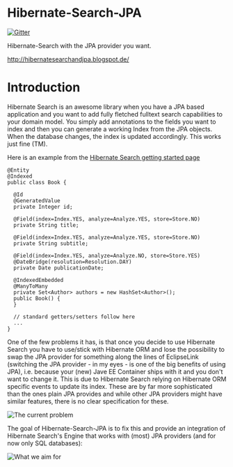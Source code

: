 Hibernate-Search-JPA
====================

[![Gitter](https://badges.gitter.im/Join%20Chat.svg)](https://gitter.im/Hotware/Hibernate-Search-JPA?utm_source=badge&utm_medium=badge&utm_campaign=pr-badge&utm_content=badge)

Hibernate-Search with the JPA provider you want.

http://hibernatesearchandjpa.blogspot.de/

Introduction
============
Hibernate Search is an awesome library when you have a JPA based application and you want to add fully fletched fulltext search capabilities to your domain model. You simply add annotations to the fields you want to index and then you can generate a working Index from the JPA objects. When the database changes, the index is updated accordingly. This works just fine (TM).

Here is an example from the [Hibernate Search getting started page](http://hibernate.org/search/documentation/getting-started/)

    @Entity
    @Indexed
    public class Book {
    
      @Id
      @GeneratedValue
      private Integer id;
    
      @Field(index=Index.YES, analyze=Analyze.YES, store=Store.NO)
      private String title;
    
      @Field(index=Index.YES, analyze=Analyze.YES, store=Store.NO)
      private String subtitle;
    
      @Field(index=Index.YES, analyze=Analyze.NO, store=Store.YES)
      @DateBridge(resolution=Resolution.DAY)
      private Date publicationDate;
    
      @IndexedEmbedded
      @ManyToMany
      private Set<Author> authors = new HashSet<Author>();
      public Book() {
      }
    
      // standard getters/setters follow here
      ...
    }
    
One of the few problems it has, is that once you decide to use Hibernate Search you have to use/stick with Hibernate ORM and lose the possibility to swap the JPA provider for something along the lines of EclipseLink (switching the JPA provider - in my eyes - is one of the big benefits of using JPA), i.e. because your (new) Jave EE Container ships with it and you don't want to change it. This is due to Hibernate Search relying on Hibernate ORM specific events to update its index. These are by far more sophisticated than the ones plain JPA provides and while other JPA providers might have similar features, there is no clear specification for these.

![The current problem](http://4.bp.blogspot.com/-AMJtBIXzeSQ/VUCdkYUCMGI/AAAAAAAAALc/S8OVX9esVOQ/s1600/Hibernate-Search-With-Any-Problem-Schema.png)

The goal of Hibernate-Search-JPA is to fix this and provide an integration of Hibernate Search's Engine that works with (most) JPA providers (and for now only SQL databases):

![What we aim for](http://1.bp.blogspot.com/-U0osGoQE0DI/VUCemKbVoJI/AAAAAAAAALk/f1vt4Fln2ko/s1600/Basic%2BDesign%2B(1).png)
